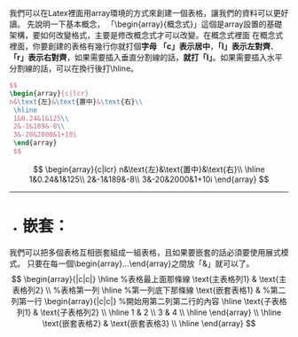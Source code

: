 我們可以在Latex裡面用array環境的方式來創建一個表格，讓我們的資料可以更好讀。
先說明一下基本概念，
「\\begin{array}{概念式}」這個是array設置的基礎架構，要如何改變格式，主要是修改概念式才可以改變。在概念式裡面 在概念式裡面，你要創建的表格有幾行你就打個**字母** **「c」表示居中**，**「l」表示左對齊**、**「r」表示右對齊**，如果需要插入垂直分割線的話，**就打「I」**。如果需要插入水平分割線的話，可以在換行後打\\hline。
```latex
$$
\begin{array}{c|lcr}
n&\text{左}&\text{置中}&\text{右}\\
 \hline
 1&0.24&1&125\\
 2&-1&189&-8\\
 3&-20&2000&1+10i
 \end{array}
 $$
```
$$
\begin{array}{c|lcr}
n&\text{左}&\text{置中}&\text{右}\\
 \hline
 1&0.24&1&125\\
 2&-1&189&-8\\
 3&-20&2000&1+10i
 \end{array}
 $$
- - -
- # 嵌套：
我們可以把多個表格互相嵌套組成一組表格，且如果要嵌套的話必須要使用展式模式。
只要在每一個\\begin{array}...\\end{array}之間放「&」就可以了。
$$
\begin{array}{|c|c|} 
	\hline %表格最上面那條線
	\text{主表格列1} & \text{主表格列2} \\  %表格第一列
	\hline %第一列底下那條線
	\text{嵌套表格1} & %第二列第一行
			\begin{array}{|c|c|} %開始用第二列第二行的內容
			\hline 
			\text{子表格列1} & \text{子表格列2} \\ 
			\hline 
			1 & 2 \\ 
			3 & 4 \\ 
			\hline 
		\end{array} \\ 
	\hline 
	\text{嵌套表格2} & \text{嵌套表格3} \\ 
	\hline 
\end{array}
$$